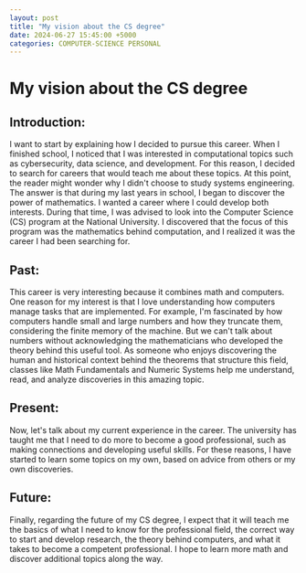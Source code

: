 ```yaml
---
layout: post
title: "My vision about the CS degree"
date: 2024-06-27 15:45:00 +5000
categories: COMPUTER-SCIENCE PERSONAL
---
```

# My vision about the CS degree
## Introduction:
I want to start by explaining how I decided to pursue this career. When I finished school, I noticed that I was interested in computational topics such as cybersecurity, data science, and development. For this reason, I decided to search for careers that would teach me about these topics. At this point, the reader might wonder why I didn't choose to study systems engineering. The answer is that during my last years in school, I began to discover the power of mathematics. I wanted a career where I could develop both interests. During that time, I was advised to look into the Computer Science (CS) program at the National University. I discovered that the focus of this program was the mathematics behind computation, and I realized it was the career I had been searching for.

## Past:
This career is very interesting because it combines math and computers. One reason for my interest is that I love understanding how computers manage tasks that are implemented. For example, I'm fascinated by how computers handle small and large numbers and how they truncate them, considering the finite memory of the machine. But we can't talk about numbers without acknowledging the mathematicians who developed the theory behind this useful tool. As someone who enjoys discovering the human and historical context behind the theorems that structure this field, classes like Math Fundamentals and Numeric Systems help me understand, read, and analyze discoveries in this amazing topic.

## Present:
Now, let's talk about my current experience in the career. The university has taught me that I need to do more to become a good professional, such as making connections and developing useful skills. For these reasons, I have started to learn some topics on my own, based on advice from others or my own discoveries.

## Future:
Finally, regarding the future of my CS degree, I expect that it will teach me the basics of what I need to know for the professional field, the correct way to start and develop research, the theory behind computers, and what it takes to become a competent professional. I hope to learn more math and discover additional topics along the way.

